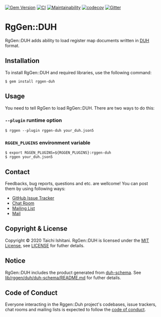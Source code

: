 [![Gem Version](https://badge.fury.io/rb/rggen-duh.svg)](https://badge.fury.io/rb/rggen-duh)
[![CI](https://github.com/rggen/rggen-duh/workflows/CI/badge.svg)](https://github.com/rggen/rggen-duh/actions?query=workflow%3ACI)
[![Maintainability](https://api.codeclimate.com/v1/badges/7a4090f4a7c21d29036c/maintainability)](https://codeclimate.com/github/rggen/rggen-duh/maintainability)
[![codecov](https://codecov.io/gh/rggen/rggen-duh/branch/master/graph/badge.svg)](https://codecov.io/gh/rggen/rggen-duh)
[![Gitter](https://badges.gitter.im/rggen/rggen.svg)](https://gitter.im/rggen/rggen?utm_source=badge&utm_medium=badge&utm_campaign=pr-badge)


# RgGen::DUH

RgGen::DUH adds ability to load register map documents written in [DUH](https://github.com/sifive/duh) format.

## Installation

To install RgGen::DUH and required libraries, use the following command:

```
$ gem install rggen-duh
```

## Usage

You need to tell RgGen to load RgGen::DUH. There are two ways to do this:

### `--plugin` runtime option

```
$ rggen --plugin rggen-duh your_duh.json5
```

### `RGGEN_PLUGINS` environment variable

```
$ export RGGEN_PLUGINS=${RGGEN_PLUGINS}:rggen-duh
$ rggen your_duh.json5
```

## Contact

Feedbacks, bug reports, questions and etc. are wellcome! You can post them by using following ways:

* [GitHub Issue Tracker](https://github.com/rggen/rggen-duh/issues)
* [Chat Room](https://gitter.im/rggen/rggen)
* [Mailing List](https://groups.google.com/d/forum/rggen)
* [Mail](mailto:rggen@googlegroups.com)

## Copyright & License

Copyright &copy; 2020 Taichi Ishitani. RgGen::DUH is licensed under the [MIT License](https://opensource.org/licenses/MIT), see [LICENSE](LICENSE) for futher details.

## Notice

RgGen::DUH includes the product generated from [duh-schema](https://github.com/sifive/duh-schema).
See [lib/rggen/duh/duh-schema/README.md](lib/rggen/duh/duh-schema/README.md) for futher details.

## Code of Conduct

Everyone interacting in the Rggen::Duh project's codebases, issue trackers, chat rooms and mailing lists is expected to follow the [code of conduct](https://github.com/rggen/rggen-duh/blob/master/CODE_OF_CONDUCT.md).
